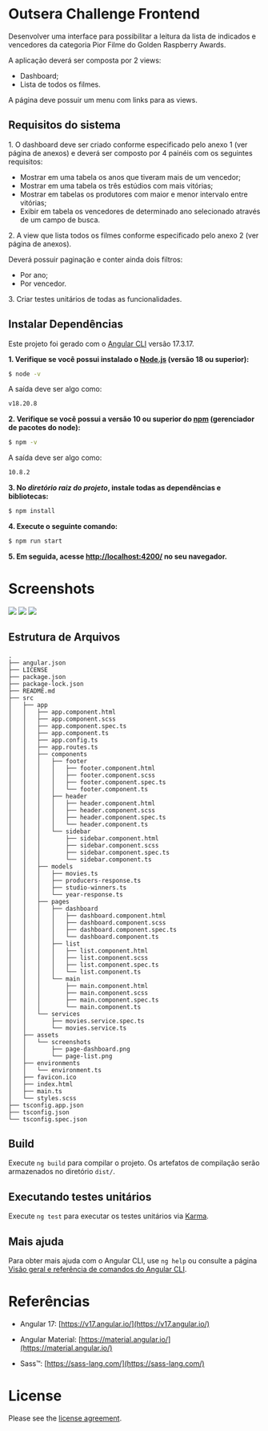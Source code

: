 # Outsera Challenge Frontend

Desenvolver uma interface para possibilitar a leitura da lista de indicados e vencedores da categoria Pior Filme do Golden Raspberry Awards.

A aplicação deverá ser composta por 2 views:

- Dashboard;
- Lista de todos os filmes.

A página deve possuir um menu com links para as views.

## Requisitos do sistema

1.​ O dashboard deve ser criado conforme especificado pelo anexo 1 (ver página de anexos) e
deverá ser composto por 4 painéis com os seguintes requisitos:

- Mostrar em uma tabela os anos que tiveram mais de um vencedor;
- Mostrar em uma tabela os três estúdios com mais vitórias;
- Mostrar em tabelas os produtores com maior e menor intervalo entre vitórias;
- Exibir em tabela os vencedores de determinado ano selecionado através de um campo
de busca.

2.​ A view que lista todos os filmes conforme especificado pelo anexo 2 (ver página de anexos). 

Deverá possuir paginação e conter ainda dois filtros:
- Por ano;
- Por vencedor.

3.​ Criar testes unitários de todas as funcionalidades.

## Instalar Dependências

Este projeto foi gerado com o [Angular CLI](https://github.com/angular/angular-cli) versão 17.3.17.

**1. Verifique se você possui instalado o [Node.js](https://nodejs.org/) (versão 18 ou superior):**

```bash
$ node -v
```

A saída deve ser algo como:

```bash
v18.20.8
```

**2. Verifique se você possui a versão 10 ou superior do [npm](https://www.npmjs.com/) (gerenciador de pacotes do node):**

```bash
$ npm -v
```
A saída deve ser algo como:

```bash
10.8.2
```

**3. No _diretório raiz do projeto_, instale todas as dependências e bibliotecas:**

```bash
$ npm install
```

**4. Execute o seguinte comando:**

```bash
$ npm run start
```

**5. Em seguida, acesse [http://localhost:4200/](http://localhost:4200/) no seu navegador.**


# Screenshots

![](src/assets/screenshots/page-dashboard.png)
![](src/assets/screenshots/page-list.png)
![](src/assets/screenshots/components-unit-tests.png)

## Estrutura de Arquivos

```
.
├── angular.json
├── LICENSE
├── package.json
├── package-lock.json
├── README.md
├── src
│   ├── app
│   │   ├── app.component.html
│   │   ├── app.component.scss
│   │   ├── app.component.spec.ts
│   │   ├── app.component.ts
│   │   ├── app.config.ts
│   │   ├── app.routes.ts
│   │   ├── components
│   │   │   ├── footer
│   │   │   │   ├── footer.component.html
│   │   │   │   ├── footer.component.scss
│   │   │   │   ├── footer.component.spec.ts
│   │   │   │   └── footer.component.ts
│   │   │   ├── header
│   │   │   │   ├── header.component.html
│   │   │   │   ├── header.component.scss
│   │   │   │   ├── header.component.spec.ts
│   │   │   │   └── header.component.ts
│   │   │   └── sidebar
│   │   │       ├── sidebar.component.html
│   │   │       ├── sidebar.component.scss
│   │   │       ├── sidebar.component.spec.ts
│   │   │       └── sidebar.component.ts
│   │   ├── models
│   │   │   ├── movies.ts
│   │   │   ├── producers-response.ts
│   │   │   ├── studio-winners.ts
│   │   │   └── year-response.ts
│   │   ├── pages
│   │   │   ├── dashboard
│   │   │   │   ├── dashboard.component.html
│   │   │   │   ├── dashboard.component.scss
│   │   │   │   ├── dashboard.component.spec.ts
│   │   │   │   └── dashboard.component.ts
│   │   │   ├── list
│   │   │   │   ├── list.component.html
│   │   │   │   ├── list.component.scss
│   │   │   │   ├── list.component.spec.ts
│   │   │   │   └── list.component.ts
│   │   │   └── main
│   │   │       ├── main.component.html
│   │   │       ├── main.component.scss
│   │   │       ├── main.component.spec.ts
│   │   │       └── main.component.ts
│   │   └── services
│   │       ├── movies.service.spec.ts
│   │       └── movies.service.ts
│   ├── assets
│   │   └── screenshots
│   │       ├── page-dashboard.png
│   │       └── page-list.png
│   ├── environments
│   │   └── environment.ts
│   ├── favicon.ico
│   ├── index.html
│   ├── main.ts
│   └── styles.scss
├── tsconfig.app.json
├── tsconfig.json
└── tsconfig.spec.json

```

## Build

Execute `ng build` para compilar o projeto. Os artefatos de compilação serão armazenados no diretório `dist/`.

## Executando testes unitários

Execute `ng test` para executar os testes unitários via [Karma](https://karma-runner.github.io).

## Mais ajuda

Para obter mais ajuda com o Angular CLI, use `ng help` ou consulte a página [Visão geral e referência de comandos do Angular CLI](https://angular.io/cli).

# Referências

- Angular 17: [https://v17.angular.io/](https://v17.angular.io/)

- Angular Material: [https://material.angular.io/](https://material.angular.io/)

- Sass&trade;: [https://sass-lang.com/](https://sass-lang.com/)

# License

Please see the [license agreement](https://github.com/julianomacielferreira/outsera-challenge-frontend/blob/main/LICENSE).